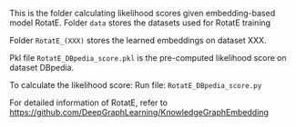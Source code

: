 
This is the folder calculating likelihood scores given embedding-based model RotatE. 
Folder `data`  stores the datasets used for RotatE training

Folder `RotatE_(XXX)` stores the learned embeddings on dataset XXX.

Pkl file `RotatE_DBpedia_score.pkl` is the pre-computed likelihood score on dataset DBpedia.

To calculate the likelihood score:
Run file: `RotatE_DBpedia_score.py`

For detailed information of RotatE, refer to https://github.com/DeepGraphLearning/KnowledgeGraphEmbedding
